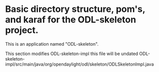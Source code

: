 # Basic directory structure, pom's, and karaf for the ODL-skeleton project.

This is an application named "ODL-skeleton".

This section modifies ODL-skeleton-impl
this file will be undated
ODL-skeleton-impl/src/main/java/org/opendaylight/odl/skeleton/ODLSkeletonImpl.java


